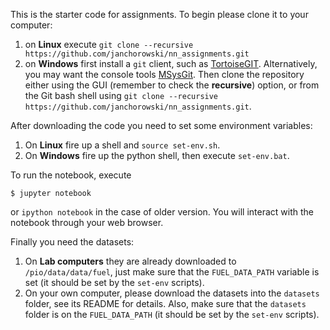 This is the starter code for assignments. To begin please clone it to your computer:

1. on **Linux** execute `git clone --recursive https://github.com/janchorowski/nn_assignments.git`
2. on **Windows** first install a `git` client, such as [TortoiseGIT](https://tortoisegit.org/). Alternatively, you may want the console tools [MSysGit](https://git-for-windows.github.io/). Then clone the repository either using the GUI (remember to check the **recursive**) option, or from the Git bash shell using  `git clone --recursive https://github.com/janchorowski/nn_assignments.git`.

After downloading the code you need to set some environment variables:

1. On **Linux** fire up a shell and `source set-env.sh`.
2. On **Windows** fire up the python shell, then execute `set-env.bat`.

To run the notebook, execute

`$ jupyter notebook`

or `ipython notebook` in the case of older version. You will interact with the notebook through your web browser.

Finally you need the datasets:

1. On **Lab computers** they are already downloaded to `/pio/data/data/fuel`, just make sure that the `FUEL_DATA_PATH` variable is set (it should be set by the `set-env` scripts).
2. On your own computer, please download the datasets into the `datasets` folder, see its README for details. Also, make sure that the `datasets` folder is on the 
`FUEL_DATA_PATH` (it should be set by the `set-env` scripts).

